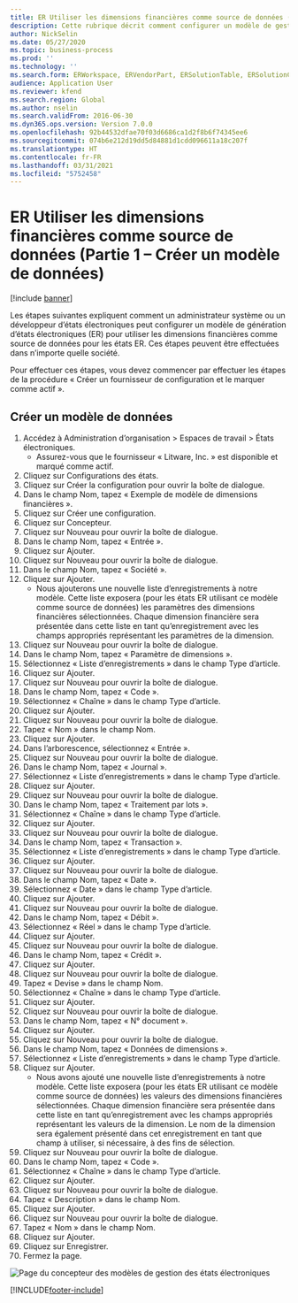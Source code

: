 ```yaml
---
title: ER Utiliser les dimensions financières comme source de données (Partie 1 – Créer un modèle de données)
description: Cette rubrique décrit comment configurer un modèle de gestion des états électroniques pour utiliser les dimensions financières comme source de données pour les rapports de gestion des états électroniques. (Partie 1)
author: NickSelin
ms.date: 05/27/2020
ms.topic: business-process
ms.prod: ''
ms.technology: ''
ms.search.form: ERWorkspace, ERVendorPart, ERSolutionTable, ERSolutionCreateDropDialog, ERDataModelDesigner, ERDataModelContentsItemCreationDialog
audience: Application User
ms.reviewer: kfend
ms.search.region: Global
ms.author: nselin
ms.search.validFrom: 2016-06-30
ms.dyn365.ops.version: Version 7.0.0
ms.openlocfilehash: 92b44532dfae70f03d6686ca1d2f8b6f74345ee6
ms.sourcegitcommit: 074b6e212d19dd5d84881d1cdd096611a18c207f
ms.translationtype: HT
ms.contentlocale: fr-FR
ms.lasthandoff: 03/31/2021
ms.locfileid: "5752458"
---
```

# <a name="er-use-financial-dimensions-as-a-data-source-part-1---design-data-model"></a>ER Utiliser les dimensions financières comme source de données (Partie 1 – Créer un modèle de données)

[!include [banner](../../includes/banner.md)]

Les étapes suivantes expliquent comment un administrateur système ou un développeur d’états électroniques peut configurer un modèle de génération d’états électroniques (ER) pour utiliser les dimensions financières comme source de données pour les états ER. Ces étapes peuvent être effectuées dans n’importe quelle société.

Pour effectuer ces étapes, vous devez commencer par effectuer les étapes de la procédure « Créer un fournisseur de configuration et le marquer comme actif ».


## <a name="create-a-new-data-model"></a>Créer un modèle de données
1. Accédez à Administration d’organisation > Espaces de travail > États électroniques.
    * Assurez-vous que le fournisseur « Litware, Inc. » est disponible et marqué comme actif.  
2. Cliquez sur Configurations des états.
3. Cliquez sur Créer la configuration pour ouvrir la boîte de dialogue.
4. Dans le champ Nom, tapez « Exemple de modèle de dimensions financières ».
5. Cliquez sur Créer une configuration.
6. Cliquez sur Concepteur.
7. Cliquez sur Nouveau pour ouvrir la boîte de dialogue.
8. Dans le champ Nom, tapez « Entrée ».
9. Cliquez sur Ajouter.
10. Cliquez sur Nouveau pour ouvrir la boîte de dialogue.
11. Dans le champ Nom, tapez « Société ».
12. Cliquez sur Ajouter.
    * Nous ajouterons une nouvelle liste d’enregistrements à notre modèle. Cette liste exposera (pour les états ER utilisant ce modèle comme source de données) les paramètres des dimensions financières sélectionnées. Chaque dimension financière sera présentée dans cette liste en tant qu’enregistrement avec les champs appropriés représentant les paramètres de la dimension.  
13. Cliquez sur Nouveau pour ouvrir la boîte de dialogue.
14. Dans le champ Nom, tapez « Paramètre de dimensions ».
15. Sélectionnez « Liste d’enregistrements » dans le champ Type d’article.
16. Cliquez sur Ajouter.
17. Cliquez sur Nouveau pour ouvrir la boîte de dialogue.
18. Dans le champ Nom, tapez « Code ».
19. Sélectionnez « Chaîne » dans le champ Type d’article.
20. Cliquez sur Ajouter.
21. Cliquez sur Nouveau pour ouvrir la boîte de dialogue.
22. Tapez « Nom » dans le champ Nom.
23. Cliquez sur Ajouter.
24. Dans l’arborescence, sélectionnez « Entrée ».
25. Cliquez sur Nouveau pour ouvrir la boîte de dialogue.
26. Dans le champ Nom, tapez « Journal ».
27. Sélectionnez « Liste d’enregistrements » dans le champ Type d’article.
28. Cliquez sur Ajouter.
29. Cliquez sur Nouveau pour ouvrir la boîte de dialogue.
30. Dans le champ Nom, tapez « Traitement par lots ».
31. Sélectionnez « Chaîne » dans le champ Type d’article.
32. Cliquez sur Ajouter.
33. Cliquez sur Nouveau pour ouvrir la boîte de dialogue.
34. Dans le champ Nom, tapez « Transaction ».
35. Sélectionnez « Liste d’enregistrements » dans le champ Type d’article.
36. Cliquez sur Ajouter.
37. Cliquez sur Nouveau pour ouvrir la boîte de dialogue.
38. Dans le champ Nom, tapez « Date ».
39. Sélectionnez « Date » dans le champ Type d’article.
40. Cliquez sur Ajouter.
41. Cliquez sur Nouveau pour ouvrir la boîte de dialogue.
42. Dans le champ Nom, tapez « Débit ».
43. Sélectionnez « Réel » dans le champ Type d’article.
44. Cliquez sur Ajouter.
45. Cliquez sur Nouveau pour ouvrir la boîte de dialogue.
46. Dans le champ Nom, tapez « Crédit ».
47. Cliquez sur Ajouter.
48. Cliquez sur Nouveau pour ouvrir la boîte de dialogue.
49. Tapez « Devise » dans le champ Nom.
50. Sélectionnez « Chaîne » dans le champ Type d’article.
51. Cliquez sur Ajouter.
52. Cliquez sur Nouveau pour ouvrir la boîte de dialogue.
53. Dans le champ Nom, tapez « N° document ».
54. Cliquez sur Ajouter.
55. Cliquez sur Nouveau pour ouvrir la boîte de dialogue.
56. Dans le champ Nom, tapez « Données de dimensions ».
57. Sélectionnez « Liste d’enregistrements » dans le champ Type d’article.
58. Cliquez sur Ajouter.
    * Nous avons ajouté une nouvelle liste d’enregistrements à notre modèle. Cette liste exposera (pour les états ER utilisant ce modèle comme source de données) les valeurs des dimensions financières sélectionnées. Chaque dimension financière sera présentée dans cette liste en tant qu’enregistrement avec les champs appropriés représentant les valeurs de la dimension. Le nom de la dimension sera également présenté dans cet enregistrement en tant que champ à utiliser, si nécessaire, à des fins de sélection.  
59. Cliquez sur Nouveau pour ouvrir la boîte de dialogue.
60. Dans le champ Nom, tapez « Code ».
61. Sélectionnez « Chaîne » dans le champ Type d’article.
62. Cliquez sur Ajouter.
63. Cliquez sur Nouveau pour ouvrir la boîte de dialogue.
64. Tapez « Description » dans le champ Nom.
65. Cliquez sur Ajouter.
66. Cliquez sur Nouveau pour ouvrir la boîte de dialogue.
67. Tapez « Nom » dans le champ Nom.
68. Cliquez sur Ajouter.
69. Cliquez sur Enregistrer.
70. Fermez la page.

![Page du concepteur des modèles de gestion des états électroniques](../media/er-financial-dimensions-guides-data-model.png)



[!INCLUDE[footer-include](../../../../includes/footer-banner.md)]